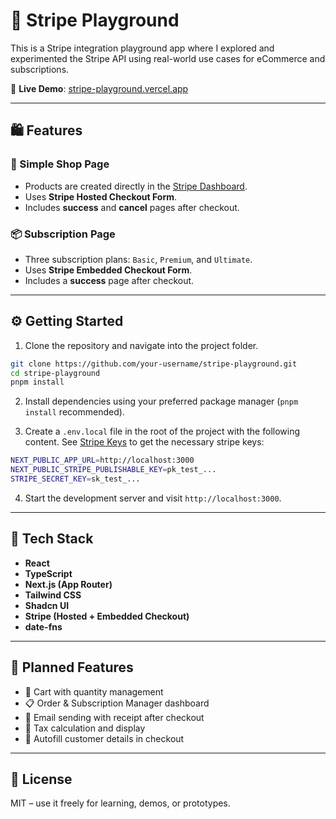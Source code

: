 # 🧪 Stripe Playground

This is a Stripe integration playground app where I explored and experimented the Stripe API using real-world use cases for eCommerce and subscriptions.

🧭 **Live Demo**: [stripe-playground.vercel.app](https://stripe-playground.vercel.app)

---

## 🛍 Features

### 🛒 Simple Shop Page
- Products are created directly in the [Stripe Dashboard](https://dashboard.stripe.com).
- Uses **Stripe Hosted Checkout Form**.
- Includes **success** and **cancel** pages after checkout.

### 📦 Subscription Page
- Three subscription plans: `Basic`, `Premium`, and `Ultimate`.
- Uses **Stripe Embedded Checkout Form**.
- Includes a **success** page after checkout.

---

## ⚙️ Getting Started

1. Clone the repository and navigate into the project folder.

```bash
git clone https://github.com/your-username/stripe-playground.git
cd stripe-playground
pnpm install
```

2. Install dependencies using your preferred package manager (`pnpm install` recommended).

3. Create a `.env.local` file in the root of the project with the following content. See [Stripe Keys](https://docs.stripe.com/keys) to get the necessary stripe keys:

```bash
NEXT_PUBLIC_APP_URL=http://localhost:3000
NEXT_PUBLIC_STRIPE_PUBLISHABLE_KEY=pk_test_...
STRIPE_SECRET_KEY=sk_test_...
```

4. Start the development server and visit `http://localhost:3000`.

---

## 🧰 Tech Stack

- **React**
- **TypeScript**
- **Next.js (App Router)**
- **Tailwind CSS**
- **Shadcn UI**
- **Stripe (Hosted + Embedded Checkout)**
- **date-fns**

---

## 🚧 Planned Features

- 🛒 Cart with quantity management
- 📋 Order & Subscription Manager dashboard
- 📧 Email sending with receipt after checkout
- 🧾 Tax calculation and display
- 👤 Autofill customer details in checkout

---

## 📝 License

MIT – use it freely for learning, demos, or prototypes.
